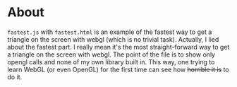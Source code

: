 About
=====
`fastest.js` with `fastest.html` is an example of the fastest way to get a triangle on the screen with webgl (which is no trivial task). Actually, I lied about the fastest part. I really mean it's the most straight-forward way to get a triangle on the screen with webgl. The point of the file is to show only opengl calls and none of my own library built in. This way, one trying to learn WebGL (or even OpenGL) for the first time can see how <s>horrible it is</s> to do it.

